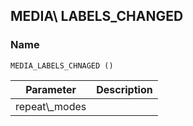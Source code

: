 ## MEDIA\ LABELS\_CHANGED

### Name

`MEDIA_LABELS_CHNAGED ()`


| Parameter       | Description |
| --------------- | ----------- |
| repeat\\\_modes |             |
